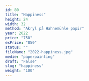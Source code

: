 ```yaml
---
id: 80
title: "Happiness"
height: 24
width: 32
method: "Akryl på Hahnemühle papir"
year: 2022
price: "750"
exPrice: "850"
status: ""
fileName: "2022-happiness.jpg"
medie: "paperpainting"
draft: "False"
slug: "happiness"
weight: "100"
---
```


